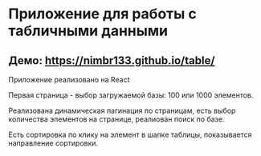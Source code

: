 # Приложение для работы с табличными данными
## Демо: https://nimbr133.github.io/table/

Приложение реализовано на React

Первая страница - выбор загружаемой базы: 100 или 1000 элементов.

Реализована динамическая пагинация по страницам, есть выбор количества элементов на странице, реалиован поиск по базе.

Есть сортировка по клику на элемент в шапке таблицы, показывается направление сортировки.
